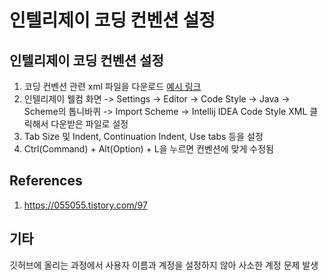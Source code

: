 # 인텔리제이 코딩 컨벤션 설정

## 인텔리제이 코딩 컨벤션 설정

1. 코딩 컨벤션 관련 xml 파일을 다운로드 [예시 링크](https://github.com/google/styleguide/blob/gh-pages/intellij-java-google-style.xml)
2. 인텔리제이 웰컴 화면 -> Settings -> Editor -> Code Style -> Java -> Scheme의 톱니바퀴 -> Import Scheme -> Intellij IDEA Code Style XML 클릭해서 다운받은 파일로 설정
3. Tab Size 및 Indent, Continuation Indent, Use tabs 등을 설정
4. Ctrl(Command) + Alt(Option) + L을 누르면 컨벤션에 맞게 수정됨

## References

1. https://055055.tistory.com/97

## 기타

깃허브에 올리는 과정에서 사용자 이름과 계정을 설정하지 않아 사소한 계정 문제 발생
